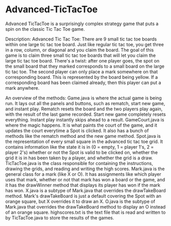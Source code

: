# Advanced-TicTacToe
Advanced TicTacToe is a surprisingly complex strategy game that puts a spin on the classic Tic Tac Toe game. 

Description:
Advanced Tic Tac Toe: There are 9 small tic tac toe
boards within one large tic tac toe board. Just like 
regular tic tac toe, you get three in a row, column,
or diagonal and you claim the board. The goal of this
game is to claim three small tic tac toe boards that
will let you claim the large tic tac toe board. There's
a twist: after one player goes, the spot on the small 
board that they marked corresponds to a small board 
on the large tic tac toe. The second player can only
place a mark somewhere on that corresponding board.
This is represented by the board being yellow.
If a corresponding board has been claimed 
already, then this player can put a mark anywhere.

An overview of the methods: Game.java is where the actual game is being run. It lays out all the panels and 
  buttons, such as rematch, start new game, and instant play. Rematch resets the board 
  and the two players play again, with the result of the last game recorded. Start new
  game completely resets everything. Instant play instantly skips ahead to a result.
  GameCourt.java is where the magic happens. It is what paints the court of the game, and
  it updates the court everytime a Spot is clicked. It also has a bunch of methods like
  the rematch method and the new game method.
  Spot.java is the representation of every small square in the advanced tic tac toe grid.
  It contains information like the state it is in (0 = empty, 1 = player 1's, 2 = player 2's)
  whether or not the Spot is valid to be clicked on, whether the grid it is in has been taken 
  by a player, and whether the grid is a draw.
  TicTacToe.java is the class responsible for containing the instructions, drawing the grids,
  and reading and writing the high scores. 
  Mark.java is the general class for a mark (like X or O). It has assignments like which player
  uses that mark, whether or not that mark has won a board or the game, and it has the drawWinner
  method that displays its player has won if the mark has won.
  X.java is a subtype of Mark.java that overrides the drawTakeBoard method. Mark's drawTakeBoard
  is just a default covering the Spot with an orange square, but X overrides it to draw an X.
  O.java is the subtype of Mark.java that overrides the drawTakeBoard method to display
  an O instead of an orange square.
  highscores.txt is the text file that is read and written to by TicTacToe.java to store the results
  of the games.
